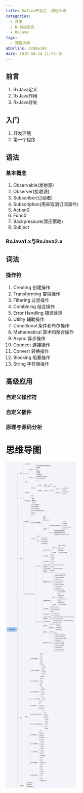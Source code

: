 ```yaml
---
title: RxJava开发之——课程大纲
categories:
  - 开发
  - B-高级语言
  - RxJava
tags:
  - 课程大纲
abbrlink: dc86634d
date: 2018-04-24 21:53:16
---
```

## 前言
1. RxJava定义
2. RxJava作用
3. RxJava好处
<!--more-->

## 入门
1. 开发环境
2. 第一个程序

## 语法
### 基本概念
1. Observable(发射源)
2. Observer(接收源)
3. Subscriber(订阅者)
4. Subscription(用来取消订阅事件) 
5. Action0
6. Func0
7. Backpressure(背压策略)
8. Subject

### RxJava1.x与RxJava2.x
## 词法
### 操作符
1. Creating 创建操作
2. Transforming 变换操作
3. Filtering 过滤操作
4. Combining 结合操作
5. Error Handling 错误处理
6. Utility 辅助操作
7. Conditional 条件和布尔操作
8. Mathematical 算术和聚合操作 
9. Async 异步操作
10. Connect 连接操作 
11. Convert 转换操作 
12. Blocking 阻塞操作
13. String 字符串操作 

## 高级应用
### 自定义操作符
### 自定义插件
### 原理与源码分析
# 思维导图
![思维导图][1]

[1]: https://raw.githubusercontent.com/PGzxc/CDN/master/blog-image/rxjava-outline.png
